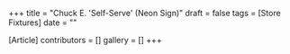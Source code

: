+++
title = "Chuck E. 'Self-Serve' (Neon Sign)"
draft = false
tags = [Store Fixtures]
date = ""

[Article]
contributors = []
gallery = []
+++